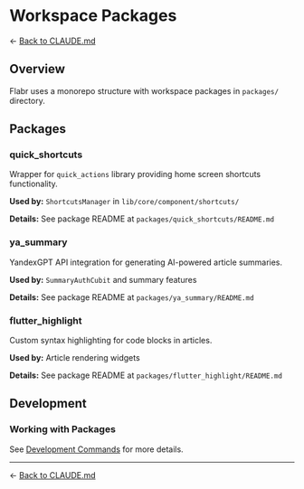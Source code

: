 # Workspace Packages

← [Back to CLAUDE.md](../../CLAUDE.md)

## Overview

Flabr uses a monorepo structure with workspace packages in `packages/` directory.

## Packages

### quick_shortcuts

Wrapper for `quick_actions` library providing home screen shortcuts functionality.

**Used by:** `ShortcutsManager` in `lib/core/component/shortcuts/`

**Details:** See package README at `packages/quick_shortcuts/README.md`

### ya_summary

YandexGPT API integration for generating AI-powered article summaries.

**Used by:** `SummaryAuthCubit` and summary features

**Details:** See package README at `packages/ya_summary/README.md`

### flutter_highlight

Custom syntax highlighting for code blocks in articles.

**Used by:** Article rendering widgets

**Details:** See package README at `packages/flutter_highlight/README.md`

## Development

### Working with Packages

See [Development Commands](../development/commands.md) for more details.

---

← [Back to CLAUDE.md](../../CLAUDE.md)
